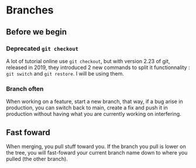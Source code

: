 # Branches

## Before we begin

### Deprecated `git checkout`

A lot of tutorial online use `git checkout`, but with version 2.23 of git, released in 2019, they introduced 2 new commands to split it functionnality : `git switch` and `git restore`. I will be using them.

### Branch often

When working on a feature, start a new branch, that way, if a bug arise in production, you can switch back to main, create a fix and push it in production without having what you are currently working on interfering. 

## Fast foward

When merging, you pull stuff toward you. If the branch you pull is lower on the tree, you will fast-foward your current branch name down to where you pulled (the other branch). 